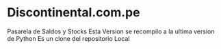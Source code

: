 # Discontinental.com.pe
Pasarela de Saldos  y Stocks
Esta Version se recompilo a la ultima version de Python
Es un clone del repositorio Local
